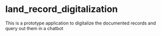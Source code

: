 # land_record_digitalization
This is a prototype application to digitalize the documented records and query out them in a chatbot

